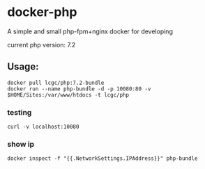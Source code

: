 # docker-php
A simple and small php-fpm+nginx docker for developing

current php version: 7.2

## Usage:

```
docker pull lcgc/php:7.2-bundle
docker run --name php-bundle -d -p 10080:80 -v $HOME/Sites:/var/www/htdocs -t lcgc/php
```

### testing

```
curl -v localhost:10080
```

### show ip
```
docker inspect -f "{{.NetworkSettings.IPAddress}}" php-bundle
```


